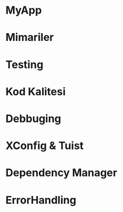 # MyApp
# Mimariler
# Testing
# Kod Kalitesi
# Debbuging
# XConfig & Tuist
# Dependency Manager
# ErrorHandling

